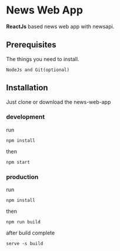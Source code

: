 # News Web App
**ReactJs** based news web app with newsapi.
## Prerequisites
The things you need to install.
```
NodeJs and Git(optional)
```
## Installation
Just clone or download the news-web-app
### development
run 
```
npm install
```
then 
```
npm start
```
### production
run 
```
npm install
```
then 
```
npm run build
```
after build complete
```
serve -s build
```
